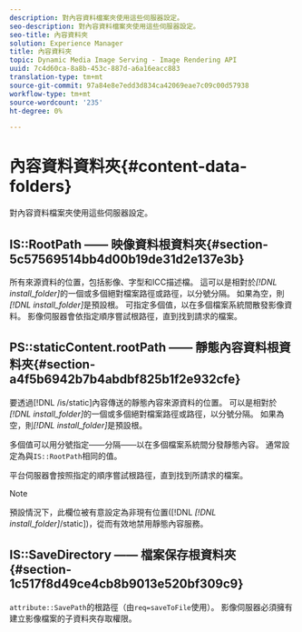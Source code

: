 ```yaml
---
description: 對內容資料檔案夾使用這些伺服器設定。
seo-description: 對內容資料檔案夾使用這些伺服器設定。
seo-title: 內容資料夾
solution: Experience Manager
title: 內容資料夾
topic: Dynamic Media Image Serving - Image Rendering API
uuid: 7c4d60ca-8a8b-453c-887d-a6a16eacc883
translation-type: tm+mt
source-git-commit: 97a84e8e7edd3d834ca42069eae7c09c00d57938
workflow-type: tm+mt
source-wordcount: '235'
ht-degree: 0%

---
```



# 內容資料資料夾{#content-data-folders}

對內容資料檔案夾使用這些伺服器設定。

## IS::RootPath —— 映像資料根資料夾{#section-5c57569514bb4d00b19de31d2e137e3b}

所有來源資料的位置，包括影像、字型和ICC描述檔。 這可以是相對於&#x200B;*[!DNL install_folder]*&#x200B;的一個或多個絕對檔案路徑或路徑，以分號分隔。 如果為空，則&#x200B;*[!DNL install_folder]*&#x200B;是預設根。 可指定多個值，以在多個檔案系統間散發影像資料。 影像伺服器會依指定順序嘗試根路徑，直到找到請求的檔案。

## PS::staticContent.rootPath —— 靜態內容資料根資料夾{#section-a4f5b6942b7b4abdbf825b1f2e932cfe}

要透過[!DNL /is/static]內容傳送的靜態內容來源資料的位置。 可以是相對於&#x200B;*[!DNL install_folder]*&#x200B;的一個或多個絕對檔案路徑或路徑，以分號分隔。 如果為空，則&#x200B;*[!DNL install_folder]*&#x200B;是預設根。

多個值可以用分號指定——分隔——以在多個檔案系統間分發靜態內容。 通常設定為與`IS::RootPath`相同的值。

平台伺服器會按照指定的順序嘗試根路徑，直到找到所請求的檔案。

>[!NOTE]
>
>預設情況下，此欄位被有意設定為非現有位置([!DNL *[!DNL install_folder]*/static])，從而有效地禁用靜態內容服務。

## IS::SaveDirectory —— 檔案保存根資料夾{#section-1c517f8d49ce4cb8b9013e520bf309c9}

`attribute::SavePath`的根路徑（由`req=saveToFile`使用）。 影像伺服器必須擁有建立影像檔案的子資料夾存取權限。
